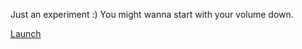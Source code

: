 Just an experiment :) You might wanna start with your volume down.

[Launch](https://web-audio-experiment.netlify.com/)